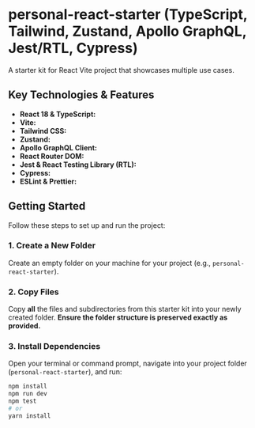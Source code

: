 # personal-react-starter (TypeScript, Tailwind, Zustand, Apollo GraphQL, Jest/RTL, Cypress)

A starter kit for React Vite project that showcases multiple use cases.

## Key Technologies & Features

-   **React 18 & TypeScript:**
-   **Vite:**
-   **Tailwind CSS:**
-   **Zustand:**
-   **Apollo GraphQL Client:**
-   **React Router DOM:**
-   **Jest & React Testing Library (RTL):**
-   **Cypress:**
-   **ESLint & Prettier:**

## Getting Started

Follow these steps to set up and run the project:

### 1. Create a New Folder

Create an empty folder on your machine for your project (e.g., `personal-react-starter`).

### 2. Copy Files

Copy **all** the files and subdirectories from this starter kit into your newly created folder. **Ensure the folder structure is preserved exactly as provided.**

### 3. Install Dependencies

Open your terminal or command prompt, navigate into your project folder (`personal-react-starter`), and run:

```bash
npm install
npm run dev
npm test
# or
yarn install

